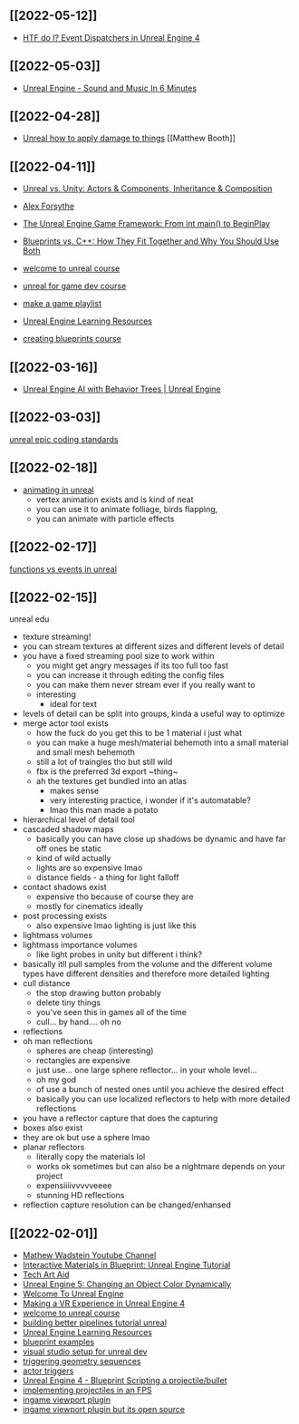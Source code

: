 [[2022-05-12]]
---
- [HTF do I? Event Dispatchers in Unreal Engine 4](https://www.youtube.com/watch?v=sEcoWGrF1Hg)

[[2022-05-03]]
---
- [Unreal Engine - Sound and Music In 6 Minutes](https://www.youtube.com/watch?v=1GJRoUJvijw)

[[2022-04-28]]
---
- [Unreal how to apply damage to things](https://www.unrealengine.com/en-US/blog/damage-in-ue4) [[Matthew Booth]]

[[2022-04-11]]
---
- [Unreal vs. Unity: Actors & Components, Inheritance & Composition](https://www.youtube.com/watch?v=iQ3c-lrHO7o)
- [Alex Forsythe](https://www.youtube.com/channel/UCJf_2Ea75Wub1FHe6YjQ7Qw)
- [The Unreal Engine Game Framework: From int main() to BeginPlay](https://www.youtube.com/watch?v=IaU2Hue-ApI)
- [Blueprints vs. C++: How They Fit Together and Why You Should Use Both](https://www.youtube.com/watch?v=VMZftEVDuCE)

- [welcome to unreal course](https://learn.unrealengine.com/course/2436634/)
- [unreal for game dev course](https://learn.unrealengine.com/course/3751481)
- [make a game playlist](https://www.youtube.com/playlist?list=PL9z3tc0RL6Z4Yd0yqoELGiJLVIoDkpFD8)
- [Unreal Engine Learning Resources](https://learn.unrealengine.com/home/dashboard)
- [creating blueprints course](https://learn.unrealengine.com/course/2436619)

[[2022-03-16]]
---
- [Unreal Engine AI with Behavior Trees | Unreal Engine](https://www.youtube.com/watch?v=iY1jnFvHgbE)

[[2022-03-03]]
---
[unreal epic coding standards](https://docs.unrealengine.com/4.27/en-US/ProductionPipelines/DevelopmentSetup/CodingStandard/)

[[2022-02-18]]
---
- [animating in unreal](https://youtu.be/IDNi0plxIXE)
	- vertex animation exists and is kind of neat
	- you can use it to animate folliage, birds flapping,
	- you can animate with particle effects

[[2022-02-17]]
---
[functions vs events in unreal](https://pixelsapiens.com/functions-vs-events-in-unreal-engine-4/)


[[2022-02-15]]
---
unreal edu
- texture streaming!
- you can stream textures at different sizes and different levels of detail
- you have a fixed streaming pool size to work within
	- you might get angry messages if its too full too fast
	- you can increase it through editing the config files
	- you can make them never stream ever if you really want to
	- interesting
		- ideal for text
- levels of detail can be split into groups, kinda a useful way to optimize
- merge actor tool exists
	- how the fuck do you get this to be 1 material i just what
	- you can make a huge mesh/material behemoth into a small material and small mesh behemoth
	- still a lot of traingles tho but still wild
	- fbx is the preferred 3d export ~thing~
	- ah the textures get bundled into an atlas
		- makes sense
		- very interesting practice, i wonder if it's automatable?
		- lmao this man made a potato
- hierarchical level of detail tool
- cascaded shadow maps
	- basically you can have close up shadows be dynamic and have far off ones be static
	- kind of wild actually
	- lights are so expensive lmao
	- distance fields - a thing for light falloff
- contact shadows exist
	- expensive tho because of course they are
	- mostly for cinematics ideally
- post processing exists
	- also expensive lmao lighting is just like this
- lightmass volumes
- lightmass importance volumes
	- like light probes in unity but different i think?
- basically itll pull samples from the volume and the different volume types have different densities and therefore more detailed lighting
- cull distance
	- the stop drawing button probably
	- delete tiny things
	- you've seen this in games all of the time
	- cull... by hand.... oh no
- reflections
- oh man reflections
	- spheres are cheap (interesting)
	- rectangles are expensive
	- just use... one large sphere reflector... in your whole level...
	-  oh my god
	-  of use a bunch of nested ones until you achieve the desired effect
	-  basically you can use localized reflectors to help with more detailed reflections
-  you have a reflector capture that does the capturing
-  boxes also exist
-  they are ok but use a sphere lmao
-  planar reflectors
	-  literally copy the materials lol
	-  works ok sometimes but can also be a nightmare depends on your project
	-  expensiiiivvvvveeee
	-  stunning HD reflections
-  reflection capture resolution can be changed/enhansed

[[2022-02-01]]
---
- [Mathew Wadstein Youtube Channel](https://www.youtube.com/c/MathewWadsteinTutorials)
- [Interactive Materials in Blueprint: Unreal Engine Tutorial](https://www.youtube.com/watch?v=I8lr9pdoSCY)
- [Tech Art Aid](https://www.youtube.com/channel/UCs2RyUGngZIZYdZaQ5p2mGg)
- [Unreal Engine 5: Changing an Object Color Dynamically](https://www.youtube.com/watch?v=wobCmfWT6w8)
- [Welcome To Unreal Engine](https://www.unrealengine.com/en-US/onlinelearning-courses/welcome-to-unreal-engine)
- [Making a VR Experience in Unreal Engine 4](https://www.pluralsight.com/courses/unreal-engine-4-making-vr-experience-2494)
- [welcome to unreal course](https://www.unrealengine.com/en-US/onlinelearning-courses/welcome-to-unreal-engine)
- [building better pipelines tutorial unreal](https://learn.unrealengine.com/course/2436634)
- [Unreal Engine Learning Resources](https://learn.unrealengine.com/home/dashboard)
- [blueprint examples](https://docs.unrealengine.com/4.27/en-US/Resources/ContentExamples/Blueprints/)
- [visual studio setup for unreal dev](https://docs.unrealengine.com/4.27/en-US/ProductionPipelines/DevelopmentSetup/VisualStudioSetup/) 
- [triggering geometry sequences](https://docs.unrealengine.com/4.27/en-US/AnimatingObjects/Sequencer/HowTo/TriggeringSequences/) 
- [actor triggers](https://docs.unrealengine.com/4.27/en-US/Basics/Actors/Triggers/) 
- [Unreal Engine 4 - Blueprint Scripting a projectile/bullet](https://www.youtube.com/watch?v=OB6ns9E3dUU) 
- [implementing projectiles in an FPS](https://docs.unrealengine.com/4.27/en-US/ProgrammingAndScripting/ProgrammingWithCPP/CPPTutorials/FirstPersonShooter/3)
- [ingame viewport plugin](https://www.unrealengine.com/marketplace/en-US/product/second-in-game-viewport-window)
- [ingame viewport plugin but its open source](https://gitlab.com/UE4MarketplaceSubmission_Public/multiwindows4ue4_public#user-guide-of-multiwindows4ue4-plugin)